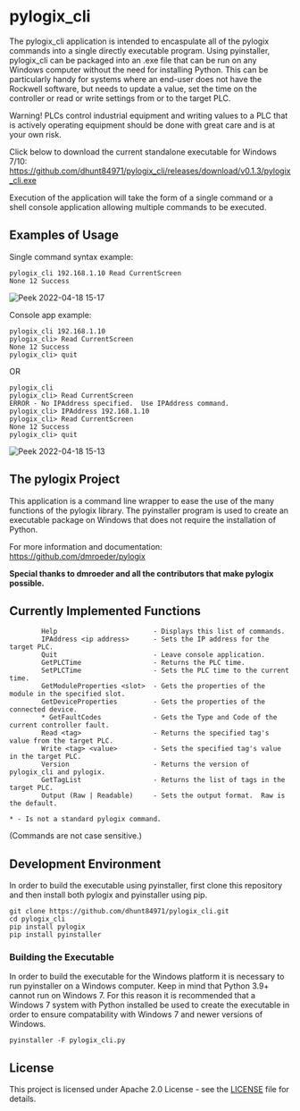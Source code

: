 # pylogix_cli

The pylogix_cli application is intended to encaspulate all of the pylogix commands into a single directly executable program.  Using pyinstaller, pylogix_cli can be packaged into an .exe file that can be run on any Windows computer without the need for installing Python.  This can be particularly
handy for systems where an end-user does not have the Rockwell software, but needs to update a value, set the time on the controller or read or write settings from or to the target PLC.

Warning!  PLCs control industrial equipment and writing values to a PLC that is actively operating equipment should be done with great care and is at your own risk.

Click below to download the current standalone executable for Windows 7/10:<br/>
https://github.com/dhunt84971/pylogix_cli/releases/download/v0.1.3/pylogix_cli.exe 


Execution of the application will take the form of a single command or a shell console application allowing multiple commands to be executed.

## Examples of Usage
Single command syntax example:
```
pylogix_cli 192.168.1.10 Read CurrentScreen
None 12 Success
```
![Peek 2022-04-18 15-17](https://user-images.githubusercontent.com/674065/163863258-3edac336-dc3b-4469-b1a2-660256805834.gif)


Console app example:
```
pylogix_cli 192.168.1.10
pylogix_cli> Read CurrentScreen
None 12 Success
pylogix_cli> quit
```

OR
```
pylogix_cli
pylogix_cli> Read CurrentScreen
ERROR - No IPAddress specified.  Use IPAddress command.
pylogix_cli> IPAddress 192.168.1.10
pylogix_cli> Read CurrentScreen
None 12 Success
pylogix_cli> quit
```
![Peek 2022-04-18 15-13](https://user-images.githubusercontent.com/674065/163862795-0810d192-76c8-40b5-a798-819640d2ef5f.gif)



## The pylogix Project
This application is a command line wrapper to ease the use of the many functions of the pylogix library.  The pyinstaller program is used to create an executable package on Windows that does not require the installation of Python.

For more information and documentation:
https://github.com/dmroeder/pylogix

**Special thanks to dmroeder and all the contributors that make pylogix possible.**

## Currently Implemented Functions
```
        Help                        - Displays this list of commands.
        IPAddress <ip address>      - Sets the IP address for the target PLC.
        Quit                        - Leave console application.
        GetPLCTime                  - Returns the PLC time.
        SetPLCTime                  - Sets the PLC time to the current time.
        GetModuleProperties <slot>  - Gets the properties of the module in the specified slot.
        GetDeviceProperties         - Gets the properties of the connected device.
        * GetFaultCodes             - Gets the Type and Code of the current controller fault.
        Read <tag>                  - Returns the specified tag's value from the target PLC.
        Write <tag> <value>         - Sets the specified tag's value in the target PLC.
        Version                     - Returns the version of pylogix_cli and pylogix.
        GetTagList                  - Returns the list of tags in the target PLC.
        Output (Raw | Readable)     - Sets the output format.  Raw is the default.     

* - Is not a standard pylogix command.
```
(Commands are not case sensitive.)



## Development Environment
In order to build the executable using pyinstaller, first clone this repository and then install both pylogix and pyinstaller using pip.

```
git clone https://github.com/dhunt84971/pylogix_cli.git
cd pylogix_cli
pip install pylogix
pip install pyinstaller
```

### Building the Executable
In order to build the executable for the Windows platform it is necessary to run pyinstaller on a Windows computer.  Keep in mind that Python 3.9+ cannot run on Windows 7.  For this reason it is recommended that a Windows 7 system with Python installed be used to create the executable in order to ensure compatability with Windows 7 and newer versions of Windows.
 
```
pyinstaller -F pylogix_cli.py
```

## License

This project is licensed under Apache 2.0 License - see the [LICENSE](LICENSE.txt) file for details.


